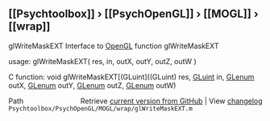## [[Psychtoolbox]] &#8250; [[PsychOpenGL]] &#8250; [[MOGL]] &#8250; [[wrap]]

glWriteMaskEXT  Interface to [OpenGL](OpenGL) function glWriteMaskEXT  
  
usage:  glWriteMaskEXT( res, in, outX, outY, outZ, outW )  
  
C function:  void glWriteMaskEXT[(GLuint]((GLuint) res, [GLuint](GLuint) in, [GLenum](GLenum) outX, [GLenum](GLenum) outY, [GLenum](GLenum) outZ, [GLenum](GLenum) outW)  




<div class="code_header" style="text-align:right;">
  <span style="float:left;">Path&nbsp;&nbsp;</span> <span class="counter">Retrieve <a href=
  "https://raw.github.com/Psychtoolbox-3/Psychtoolbox-3/beta/Psychtoolbox/PsychOpenGL/MOGL/wrap/glWriteMaskEXT.m">current version from GitHub</a> | View <a href=
  "https://github.com/Psychtoolbox-3/Psychtoolbox-3/commits/beta/Psychtoolbox/PsychOpenGL/MOGL/wrap/glWriteMaskEXT.m">changelog</a></span>
</div>
<div class="code">
  <code>Psychtoolbox/PsychOpenGL/MOGL/wrap/glWriteMaskEXT.m</code>
</div>

